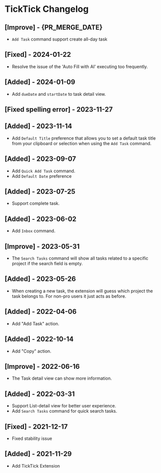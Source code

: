 # TickTick Changelog

## [Improve] - {PR_MERGE_DATE}

- `Add Task` command support create all-day task

## [Fixed] - 2024-01-22

- Resolve the issue of the 'Auto Fill with AI' executing too frequently.

## [Added] - 2024-01-09

- Add `dueDate` and `startDate` to task detail view.

## [Fixed spelling error] - 2023-11-27

## [Added] - 2023-11-14

- Add `Default Title` preference that allows you to set a default task title from your clipboard or selection when using the `Add Task` command.

## [Added] - 2023-09-07

- Add `Quick Add Task` command.
- Add `Default Date` preference

## [Added] - 2023-07-25

- Support complete task.

## [Added] - 2023-06-02

- Add `Inbox` command.

## [Improve] - 2023-05-31

- The `Search Tasks` command will show all tasks related to a specific project if the search field is empty.

## [Added] - 2023-05-26

- When creating a new task, the extension will guess which project the task belongs to. For non-pro users it just acts as before.

## [Added] - 2022-04-06

- Add "Add Task" action.

## [Added] - 2022-10-14

- Add "Copy" action.

## [Improve] - 2022-06-16

- The Task detail view can show more information.

## [Added] - 2022-03-31

- Support List-detail view for better user experience.
- Add `Search Tasks` command for quick search tasks.

## [Fixed] - 2021-12-17

- Fixed stability issue

## [Added] - 2021-11-29

- Add TickTick Extension
